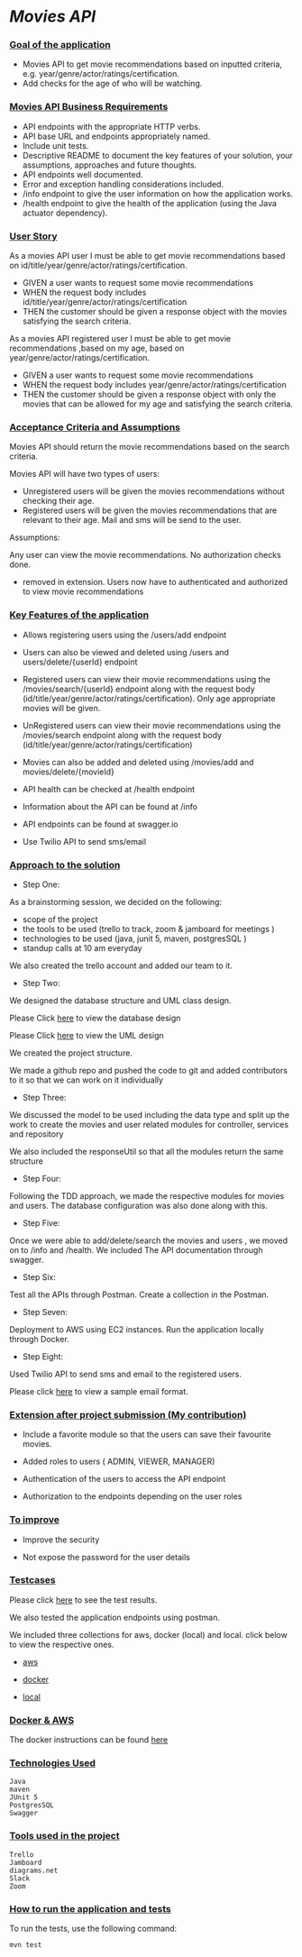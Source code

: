 # _Movies API_

### <ins>Goal of the application</ins>

- Movies API to get movie recommendations based on inputted criteria, e.g.
  year/genre/actor/ratings/certification.
- Add checks for the age of who will be watching.

### <ins>Movies API Business Requirements</ins>

- API endpoints with the appropriate HTTP verbs.
- API base URL and endpoints appropriately named.
- Include unit tests.
- Descriptive README to document the key features of your solution, your assumptions, approaches
  and future thoughts.
- API endpoints well documented.
- Error and exception handling considerations included.
- /info endpoint to give the user information on how the application works.
- /health endpoint to give the health of the application (using the Java actuator dependency).

### <ins>User Story</ins>

As a movies API user
I must be able to get movie recommendations based on id/title/year/genre/actor/ratings/certification.

- GIVEN a user wants to request some movie recommendations
- WHEN the request body includes id/title/year/genre/actor/ratings/certification
- THEN the customer should be given a response object with the movies satisfying the search criteria.

As a movies API registered user
I must be able to get movie recommendations ,based on my age, based on year/genre/actor/ratings/certification.

- GIVEN a user wants to request some movie recommendations
- WHEN the request body includes year/genre/actor/ratings/certification
- THEN the customer should be given a response object with only the movies that can be allowed for my age and
  satisfying the search criteria.


### <ins>Acceptance Criteria and Assumptions</ins>

Movies API should return the movie recommendations based on the search criteria.

Movies API will have two types of users:
- Unregistered users will be given the movies recommendations without checking their age.
- Registered users will be given the movies recommendations that are relevant to their age.
  Mail and sms will be send to the user.

Assumptions:

Any user can view the movie recommendations. No authorization checks done.
 - removed in extension. Users now have to authenticated and authorized to view movie recommendations

### <ins>Key Features of the application</ins>

- Allows registering users using the /users/add endpoint

- Users can also be viewed and deleted using /users and users/delete/{userId} endpoint

- Registered users can view their movie recommendations using the /movies/search/{userId} endpoint
  along with the request body (id/title/year/genre/actor/ratings/certification).
  Only age appropriate movies will be given.

- UnRegistered users can view their movie recommendations using the /movies/search endpoint
  along with the request body (id/title/year/genre/actor/ratings/certification)

- Movies can also be added and deleted using  /movies/add and movies/delete/{movieId}

- API health can be checked at /health endpoint

- Information about the API can be found at /info

- API endpoints can be found at swagger.io

- Use Twilio API to send sms/email

### <ins>Approach to the solution</ins>

- Step One:

As a brainstorming session, we decided on the following:

- scope of the project
- the tools to be used (trello to track, zoom & jamboard for meetings )
- technologies to be used (java, junit 5, maven, postgresSQL )
- standup calls at 10 am everyday

We also created the trello account and added our team to it.

- Step Two:

We designed the database structure and UML class design.

Please Click [here](https://github.com/archanajl/movies/blob/master/docs/Postgres_Table_Design.jpeg) to view the database design

Please Click [here](https://github.com/archanajl/movies/blob/master/docs/Movies-UML-Design.jpeg) to view the UML design

We created the project structure.

We made a github repo and pushed the code to git and added contributors to it
so that we can work on it individually


- Step Three:

We discussed the model to be used including the data type and split up the work to create the movies and user
related modules for controller, services and repository

We also included the responseUtil so that all the modules return the same structure

- Step Four:

Following the TDD approach, we made the respective modules for movies and users.
The database configuration was also done along with this.

- Step Five:

Once we were able to add/delete/search the movies and users , we moved on to /info and /health.
We included The API documentation through swagger.

- Step Six:

Test all the APIs through Postman. Create a collection in the Postman.

- Step Seven:

Deployment to AWS using EC2 instances. Run the application locally through Docker.

- Step Eight:

Used Twilio API to send sms and email to the registered users.

Please click [here](https://htmlpreview.github.io/?https://github.com/archanajl/movies/blob/master/docs/Email.png) to view a sample email format.

### <ins>Extension after project submission (My contribution)</ins>

- Include a favorite module so that the users can save their favourite movies.

- Added roles to users ( ADMIN, VIEWER, MANAGER)

- Authentication of the users to access the API endpoint

- Authorization to the endpoints depending on the user roles

### <ins> To improve </ins>

- Improve the security

- Not expose the password for the user details

### <ins> Testcases </ins>

Please click [here](https://htmlpreview.github.io/?https://github.com/archanajl/movies/blob/master/docs/Test%20Results%20-%20MoviesAPI.html) to see the test results.

We also tested the application endpoints using postman.

We included three collections for aws, docker (local) and local. click below to view the respective ones.

- [aws](https://htmlpreview.github.io/?https://github.com/archanajl/movies/blob/master/docs/Movies%20API%20-%20aws.postman_collection.json)

- [docker](https://htmlpreview.github.io/?https://github.com/archanajl/movies/blob/master/docs/Movies%20API%20-%20docker.postman_collection.json)

- [local](https://htmlpreview.github.io/?https://github.com/archanajl/movies/blob/master/docs/Movies%20API%20-%20local.postman_collection.json)

### <ins> Docker & AWS </ins>
 
The docker instructions can be found [here](https://github.com/archanajl/movies/blob/master/docs/DockerInfo.txt) 

### <ins>Technologies Used</ins>

    Java
    maven
    JUnit 5
    PostgresSQL
    Swagger


### <ins>Tools used in the project</ins>

    Trello
    Jamboard
    diagrams.net
    Slack
    Zoom


### <ins>How to run the application and tests</ins>

To run the tests, use the following command:

    mvn test
    
